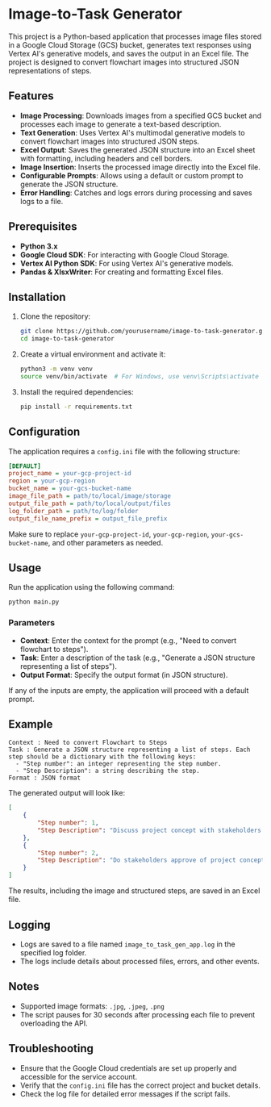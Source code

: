 # Image-to-Task Generator

This project is a Python-based application that processes image files stored in a Google Cloud Storage (GCS) bucket, generates text responses using Vertex AI's generative models, and saves the output in an Excel file. The project is designed to convert flowchart images into structured JSON representations of steps.

## Features

- **Image Processing**: Downloads images from a specified GCS bucket and processes each image to generate a text-based description.
- **Text Generation**: Uses Vertex AI's multimodal generative models to convert flowchart images into structured JSON steps.
- **Excel Output**: Saves the generated JSON structure into an Excel sheet with formatting, including headers and cell borders.
- **Image Insertion**: Inserts the processed image directly into the Excel file.
- **Configurable Prompts**: Allows using a default or custom prompt to generate the JSON structure.
- **Error Handling**: Catches and logs errors during processing and saves logs to a file.

## Prerequisites

- **Python 3.x**
- **Google Cloud SDK**: For interacting with Google Cloud Storage.
- **Vertex AI Python SDK**: For using Vertex AI's generative models.
- **Pandas & XlsxWriter**: For creating and formatting Excel files.

## Installation

1. Clone the repository:
    ```bash
    git clone https://github.com/yourusername/image-to-task-generator.git
    cd image-to-task-generator
    ```

2. Create a virtual environment and activate it:
    ```bash
    python3 -m venv venv
    source venv/bin/activate  # For Windows, use venv\Scripts\activate
    ```

3. Install the required dependencies:
    ```bash
    pip install -r requirements.txt
    ```

## Configuration

The application requires a `config.ini` file with the following structure:

```ini
[DEFAULT]
project_name = your-gcp-project-id
region = your-gcp-region
bucket_name = your-gcs-bucket-name
image_file_path = path/to/local/image/storage
output_file_path = path/to/local/output/files
log_folder_path = path/to/log/folder
output_file_name_prefix = output_file_prefix
```

Make sure to replace `your-gcp-project-id`, `your-gcp-region`, `your-gcs-bucket-name`, and other parameters as needed.

## Usage

Run the application using the following command:

```bash
python main.py
```

### Parameters

- **Context**: Enter the context for the prompt (e.g., "Need to convert flowchart to steps").
- **Task**: Enter a description of the task (e.g., "Generate a JSON structure representing a list of steps").
- **Output Format**: Specify the output format (in JSON structure).

If any of the inputs are empty, the application will proceed with a default prompt.

## Example

```
Context : Need to convert Flowchart to Steps
Task : Generate a JSON structure representing a list of steps. Each step should be a dictionary with the following keys:
  - "Step number": an integer representing the step number.
  - "Step Description": a string describing the step.
Format : JSON format
```

The generated output will look like:

```json
[
    {
        "Step number": 1,
        "Step Description": "Discuss project concept with stakeholders."
    },
    {
        "Step number": 2,
        "Step Description": "Do stakeholders approve of project concept?"
    }
]
```

The results, including the image and structured steps, are saved in an Excel file.

## Logging

- Logs are saved to a file named `image_to_task_gen_app.log` in the specified log folder.
- The logs include details about processed files, errors, and other events.

## Notes

- Supported image formats: `.jpg`, `.jpeg`, `.png`
- The script pauses for 30 seconds after processing each file to prevent overloading the API.

## Troubleshooting

- Ensure that the Google Cloud credentials are set up properly and accessible for the service account.
- Verify that the `config.ini` file has the correct project and bucket details.
- Check the log file for detailed error messages if the script fails.
